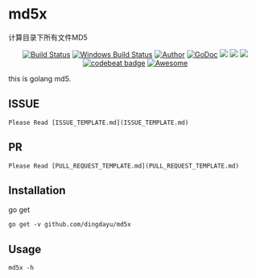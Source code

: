 # md5x
计算目录下所有文件MD5


<p align="center">
  <a href="https://travis-ci.org/dingdayu/md5x"><img src="https://travis-ci.org/dingdayu/md5x.svg?branch=master" alt="Build Status"></img></a>
  <a href="https://ci.appveyor.com/project/dingdayu/md5x"><img src="https://ci.appveyor.com/api/projects/status/github/dingdayu/md5x?svg=true&branch=master&passingText=Windows%20-%20OK&failingText=Windows%20-%20failed&pendingText=Windows%20-%20pending" alt="Windows Build Status"></a>
  <a href="https://blog.dingxiaoyu.com"><img src="https://img.shields.io/badge/author-@dingdayu-blue.svg?style=flat" alt="Author"></a>
  <a href="https://godoc.org/github.com/dingdayu/md5x"><img src="https://godoc.org/github.com/dingdayu/md5x?status.svg" alt="GoDoc"></a>
  <a href="https://codeclimate.com/github/dingdayu/md5x/maintainability"><img src="https://api.codeclimate.com/v1/badges/18f44feac02a88dac59e/maintainability" /></a>
  <a href="https://codeclimate.com/github/dingdayu/md5x/test_coverage"><img src="https://api.codeclimate.com/v1/badges/18f44feac02a88dac59e/test_coverage" /></a>
  <a href="https://goreportcard.com/report/github.com/dingdayu/md5x"><img src="https://goreportcard.com/badge/github.com/dingdayu/md5x" /></a>
  <a href="https://codebeat.co/projects/github-com-dingdayu-md5x-master"><img alt="codebeat badge" src="https://codebeat.co/badges/e2e32faa-3099-4628-88a6-fbb57fea21cd" /></a>
  <a href="https://github.com/avelino/awesome-go"><img alt="Awesome" src="https://cdn.rawgit.com/sindresorhus/awesome/d7305f38d29fed78fa85652e3a63e154dd8e8829/media/badge.svg" /></a>
</p>

this is golang md5.

## ISSUE
    Please Read [ISSUE_TEMPLATE.md](ISSUE_TEMPLATE.md)

## PR
    Please Read [PULL_REQUEST_TEMPLATE.md](PULL_REQUEST_TEMPLATE.md)

## Installation

go get
```
go get -v github.com/dingdayu/md5x
```

## Usage

```
md5x -h
```